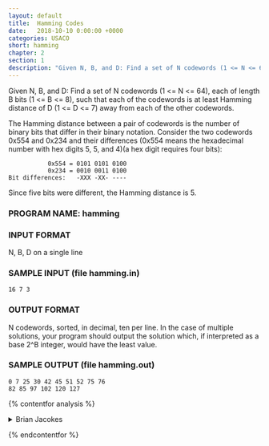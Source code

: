 ```yaml
---
layout: default
title:  Hamming Codes
date:   2018-10-10 0:00:00 +0000
categories: USACO
short: hamming
chapter: 2
section: 1
description: "Given N, B, and D: Find a set of N codewords (1 <= N <= 64), each of length B bits (1 <= B <= 8), such that each of the codewords is at least Hamming distance of D (1 <= D <= 7) away from each of the other codewords."
---
```


Given N, B, and D: Find a set of N codewords (1 <= N <= 64), each of length B bits (1 <= B <= 8), such that each of the codewords is at least Hamming distance of D (1 <= D <= 7) away from each of the other codewords.

The Hamming distance between a pair of codewords is the number of binary bits that differ in their binary notation. Consider the two codewords 0x554 and 0x234 and their differences (0x554 means the hexadecimal number with hex digits 5, 5, and 4)(a hex digit requires four bits):

```none
           0x554 = 0101 0101 0100
           0x234 = 0010 0011 0100
Bit differences:   -XXX -XX- ----
```

Since five bits were different, the Hamming distance is 5.

### PROGRAM NAME: hamming

### INPUT FORMAT

N, B, D on a single line

### SAMPLE INPUT (file hamming.in)

```none
16 7 3
```

### OUTPUT FORMAT

N codewords, sorted, in decimal, ten per line. In the case of multiple solutions, your program should output the solution which, if interpreted as a base 2^B integer, would have the least value.

### SAMPLE OUTPUT (file hamming.out)

```none
0 7 25 30 42 45 51 52 75 76
82 85 97 102 120 127
```

{% contentfor analysis %}

<details>
<summary>
Brian Jacokes
</summary>

There are only a few tools we need to solve this problem. First of all, we can use basic techniques to find the Nth bit of a number M: counting the least significant bit as bit 0, the next bit as bit 1, etc., we can find the value of that bit through the expression

```cpp
int Nth_bit = (1 << N) & M;
```

In other words, we are shifting the number 1 left by N spaces, and then performing a binary AND on the resulting number with our original number, which will leave either a 1 in the Nth bit or a 0. So the first thing we have to do is find out the distance between each pair of numbers within the set of all numbers with B bits (0..2B-1).
We also know that 0 can be one of the numbers in the set, because if the minimum number in the set were N instead of 0, we could XOR N to each number in the set and they would still be the same distance apart. The limits on the problem are low enough that we can do a DFS, and as soon as we hit a solution we can output it and exit.

```cpp
#include <stdio.h>
#include <stdlib.h>
#include <iostream.h>
#define MAX (1 << 8 + 1)
#define NMAX 65
#define BMAX 10
#define DMAX 10

int nums[NMAX], dist[MAX][MAX];
int N, B, D, maxval;
FILE *in, *out;

void findgroups(int cur, int start) {
    int a, b, canuse;
    char ch;
    if (cur == N) {
        for (a = 0; a < cur; a++) {
            if (a % 10)
                fprintf(out, " ");
            fprintf(out, "%d", nums[a]);
            if (a % 10 == 9 || a == cur-1)
                fprintf(out, "\n");
        }
        exit(0);
    }
    for (a = start; a < maxval; a++) {
        canuse = 1;
        for (b = 0; b < cur; b++)
            if (dist[nums[b]][a] < D) {
                canuse = 0;
                break;
            }
        if (canuse) {
            nums[cur] = a;
            findgroups(cur+1, a+1);
        }
    }
}

int main() {
    in = fopen("hamming.in", "r");
    out = fopen("hamming.out", "w");
    int a, b, c;
    fscanf(in, "%d%d%d", &N, &B, &D);
    maxval = (1 << B);
    for (a = 0; a < maxval; a++)
        for (b = 0; b < maxval; b++) {
            dist[a][b] = 0;
            for (c = 0; c < B; c++) 
                if (((1 << c) & a) != ((1 << c) & b))
                    dist[a][b]++;
        }
    nums[0] = 0;
    findgroups(1, 1);
    return 0;
}
```

</details>

{% endcontentfor %}